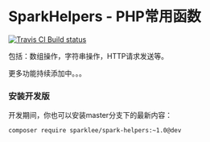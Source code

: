 # SparkHelpers - PHP常用函数

[![Travis CI Build status](https://travis-ci.org/SparkLee/SparkHelpers.svg?branch=master)](https://travis-ci.org/SparkLee/SparkHelpers)

包括：数组操作，字符串操作，HTTP请求发送等。

更多功能持续添加中。。。

### 安装开发版
开发期间，你也可以安装master分支下的最新内容：
```shell script
composer require sparklee/spark-helpers:~1.0@dev
```

